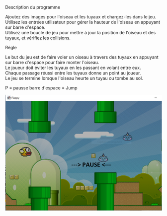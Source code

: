 

Description du programme

Ajoutez des images pour l'oiseau et les tuyaux et chargez-les dans le jeu.<br>
Utilisez les entrées utilisateur pour gérer la hauteur de l'oiseau en appuyant sur barre d'espace.<br>
Utilisez une boucle de jeu pour mettre à jour la position de l'oiseau et des tuyaux, et vérifiez les collisions.<br>

Régle

Le but du jeu est de faire voler un oiseau à travers des tuyaux en appuyant sur barre d'espace pour faire monter l'oiseau. <br>
Le joueur doit éviter les tuyaux en les passant en volant entre eux. <br>
Chaque passage réussi entre les tuyaux donne un point au joueur.<br>
Le jeu se termine lorsque l'oiseau heurte un tuyau ou tombe au sol. 

P = pausse
barre d'espace = Jump

![FlappyBird](https://github.com/WGuillaume/Portfolio/blob/main/portfolio/flappy.png)

